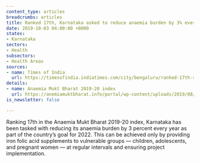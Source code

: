 ```yaml
---
content_type: articles
breadcrumbs: articles
title: Ranked 17th, Karnataka asked to reduce anaemia burden by 3% every year
date: 2019-10-03 04:00:00 +0000
states:
- Karnataka
sectors:
- Health
subsectors:
- Health Areas
sources:
- name: Times of India
  url: https://timesofindia.indiatimes.com/city/bengaluru/ranked-17th-state-asked-to-reduce-anaemia-burden-by-3-every-yr/articleshow/71319301.cms
details:
- name: Anaemia Mukt Bharat 2019-20 index
  url: https://anemiamuktbharat.info/portal/wp-content/uploads/2019/08/AMB_Score_Card_2019-20_Q127-Aug-V4.pdf
is_newsletter: false

---
```

Ranking 17th in the Anaemia Mukt Bharat 2019-20 index, Karnataka has been tasked with reducing its anaemia burden by 3 percent every year as part of the country’s goal for 2022. This can be achieved only by providing iron folic acid supplements to vulnerable groups — children, adolescents, and pregnant women — at regular intervals and ensuring project implementation.

